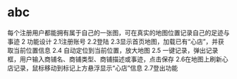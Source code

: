# abc
每个注册用户都能拥有属于自己的一张图，可在真实的地图位置记录自己的足迹与事迹
2 功能设计
2.1注册账号
2.2登陆
2.3显示首页地图，加载已有“心店”，并获取当前位置信息
2.4 自动定位到当前位置，放大地图
2.5 一键记录，弹出记录框，用户输入商铺名、商铺类型、商铺描述或事迹，点击保存
2.6在地图上刷新心店记录，鼠标移动到标记上方悬浮显示“心店”信息
2.7登出功能
